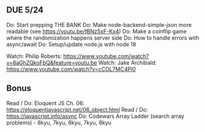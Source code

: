 ## DUE 5/24
Do: Start prepping THE BANK
Do: Make node-backend-simple-json more readable (see https://youtu.be/fBNz5xF-Kx4)
Do: Make a coinflip game where the randomization happens server side
Do: How to handle errors with async/await
Do: Setup/update node.js with node 18

Watch: Philip Roberts: https://www.youtube.com/watch?v=8aGhZQkoFbQ&feature=youtu.be
Watch: Jake Archibald: https://www.youtube.com/watch?v=cCOL7MC4Pl0

## Bonus
Read / Do: Eloquent JS Ch. 06: https://eloquentjavascript.net/06_object.html
Read / Do: https://javascript.info/async
Do: Codewars Array Ladder (search array problems) - 8kyu, 7kyu, 6kyu, 7kyu, 8kyu  